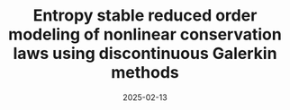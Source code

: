 ---
title: "Entropy stable reduced order modeling of nonlinear conservation laws using discontinuous Galerkin methods"
authors:
  - Ray Qu
  - Akil Narayan
  - Jesse Chan 
date: 2025-02-13  # Use the actual preprint date
publication_types: ["1"]  # "1" represents a preprint
publication: "arXiv"
url_pdf: "https://arxiv.org/pdf/2502.09381"  # Direct link to PDF
url_preprint: "https://arxiv.org/abs/2502.09381"  # Link to the arXiv page
featured: true  # Set to true if you want it highlighted
---